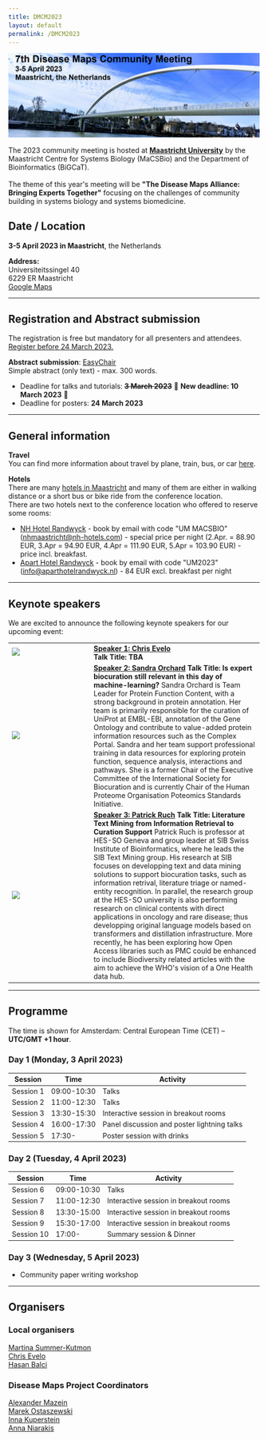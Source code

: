 ```yaml
---
title: DMCM2023
layout: default
permalink: /DMCM2023
---
```

<img src="../../images/places/DMCM2023_banner.png" alt="DMCM2023"/>

The 2023 community meeting is hosted at <a target="_blank" href="https://www.maastrichtuniversity.nl/">**Maastricht University**</a> by the Maastricht Centre for Systems Biology (MaCSBio) and the Department of Bioinformatics (BiGCaT).<br/><br/>
The theme of this year's meeting will be **"The Disease Maps Alliance: Bringing Experts Together"** focusing on the challenges of community building in systems biology and systems biomedicine. 

## Date / Location

**3-5 April 2023 in Maastricht**, the Netherlands

**Address:**<br/>
Universiteitssingel 40<br/>
6229 ER Maastricht<br/>
[Google Maps](https://www.google.nl/maps/place/Universiteitssingel+40,+6229+Maastricht/@50.836875,5.7125936,17z/data=!4m5!3m4!1s0x47c0e9846f102435:0x86d4627c2038d3d9!8m2!3d50.8368276!4d5.7166706)



<hr/>

## Registration and Abstract submission

The registration is free but mandatory for all presenters and attendees.<br/>
<a target="_blank" href="https://maastrichtuniversity.eu.qualtrics.com/jfe/form/SV_7aqKW2pPf7b6rJ4"><u>Register before 24 March 2023.</u></a>

<b>Abstract submission</b>: <a target="_blank" href="https://easychair.org/conferences/?conf=dmcm2023"><u>EasyChair</u></a><br/>
Simple abstract (only text) - max. 300 words.

* Deadline for talks and tutorials: ~~**3 March 2023**~~ 🛑 **New deadline: 10 March 2023** 🛑
* Deadline for posters: **24 March 2023**
  
<hr/>

## General information

**Travel**<br/>
You can find more information about travel by plane, train, bus, or car <a target="_blank" href="https://www.visitmaastricht.com/accessibility">here</a>. 

**Hotels**<br/>
There are many <a target="_blank" href="[https://www.visitmaastricht.com/accessibility](https://www.visitmaastricht.com/overnight-stays/hotels)">hotels in Maastricht</a> and many of them are either in walking distance or a short bus or bike ride from the conference location. <br/>
There are two hotels next to the conference location who offered to reserve some rooms:
* <a target="_blank" href="https://www.nh-hotels.nl/hotel/nh-maastricht">NH Hotel Randwyck</a> - book by email with code "UM MACSBIO" (nhmaastricht@nh-hotels.com) - special price per night (2.Apr. = 88.90 EUR, 3.Apr = 94.90 EUR, 4.Apr = 111.90 EUR, 5.Apr = 103.90 EUR) - price incl. breakfast.
* <a target="_blank" href="https://www.aparthotelrandwyck.nl/en/">Apart Hotel Randwyck</a> - book by email with code "UM2023" (info@aparthotelrandwyck.nl) - 84 EUR excl. breakfast per night

<hr/>

## Keynote speakers

We are excited to announce the following keynote speakers for our upcoming event:

<table>
  <tr>
    <td width="150"><img src="https://user-images.githubusercontent.com/2158343/222468365-96128e95-cc93-44ad-aeb7-c8274902ee9b.png" width="150" ></td>
    <td> <a href="https://www.maastrichtuniversity.nl/chris.evelo" target="_blank"><b>Speaker 1: Chris Evelo</b></a></br> <b>Talk Title: TBA</b> </td>
  </tr>
  <tr>
    <td><img src="http://content.embl.org/sites/default/files/persons/CP-60002457.jpg" width="150" ></td>
    <td> <a href="https://www.ebi.ac.uk/people/person/sandra-orchard/" target="_blank"><b>Speaker 2: Sandra Orchard</b></a> <b>Talk Title: Is expert biocuration still relevant in this day of machine-learning?</b> Sandra Orchard is Team Leader for Protein Function Content, with a strong background in protein annotation. Her team is primarily responsible for the curation of UniProt at EMBL-EBI, annotation of the Gene Ontology and contribute to value-added protein information resources such as the Complex Portal. Sandra and her team support professional training in data resources for exploring protein function, sequence analysis, interactions and pathways. She is a former Chair of the Executive Committee of the International Society for Biocuration and is currently Chair of the Human Proteome Organisation Poteomics Standards Initiative. </td>
  </tr> 
  <tr>
    <td><img src="https://www.wega-it.com/wp-content/uploads/2020/03/Patrick_web-300x300.jpg" width="150" ></td>
    <td> <a href="https://www.sib.swiss/patrick-ruch-group" target="_blank"><b>Speaker 3: Patrick Ruch</b></a> <b>Talk Title: Literature Text Mining from Information Retrieval to Curation Support</b> Patrick Ruch is professor at HES-SO Geneva and group leader at SIB Swiss Institute of Bioinformatics, where he leads the SIB Text Mining group. His research at SIB focuses on developping text and data mining solutions to support biocuration tasks, such as information retrival, literature triage or named-entity recognition. In parallel, the research group at the HES-SO university is also performing research on clinical contents with direct applications in oncology and rare disease; thus developping original language models based on transformers and distillation infrastructure. More recently, he has been exploring how Open Access libraries such as PMC could be enhanced to include Biodiversity related articles with the aim to achieve the WHO's vision of a One Health data hub.</td>
  </tr> 
</table>

<hr/>

## Programme

The time is shown for Amsterdam: Central European Time (CET) &ndash; **UTC/GMT +1 hour**. 


### Day 1 (Monday, 3 April 2023)

| Session | Time  | Activity |
|-----------|-------------|-------|
| Session 1 | 09:00-10:30  | Talks |
| Session 2 | 11:00-12:30  | Talks |
| Session 3 | 13:30-15:30  | Interactive session in breakout rooms |
| Session 4 | 16:00-17:30  | Panel discussion and poster lightning talks |
| Session 5 | 17:30- | Poster session with drinks |

### Day 2 (Tuesday, 4 April 2023)

| Session | Time  | Activity |
|-----------|-------------|-------|
| Session 6 | 09:00-10:30  | Talks |
| Session 7 | 11:00-12:30  | Interactive session in breakout rooms |
| Session 8 | 13:30-15:00  | Interactive session in breakout rooms |
| Session 9 | 15:30-17:00  | Interactive session in breakout rooms |
| Session 10 | 17:00- | Summary session & Dinner |

### Day 3 (Wednesday, 5 April 2023)

* Community paper writing workshop 

<hr/>

## Organisers

### Local organisers

<p><a href="mailto:martina.kutmon@maastrichtuniversity.nl">Martina Summer-Kutmon</a>
<br /><a href="mailto:chris.evelo@maastrichtuniversity.nl">Chris Evelo</a>
<br /><a href="mailto:hasan.balci@maastrichtuniversity.nl">Hasan Balci</a></p>

### Disease Maps Project Coordinators

<p><a href="mailto:a.mazein@gmail.com">Alexander Mazein</a>
<br /><a href="mailto:marek.ostaszewski@uni.lu">Marek Ostaszewski</a>
<br /><a href="mailto:inna.kuperstein@curie.fr">Inna Kuperstein</a>
<br /><a href="mailto:anna.niaraki@univ-evry.fr">Anna Niarakis</a>
</p>


<!--## Contact-->

<!--## Co-organizers-->
